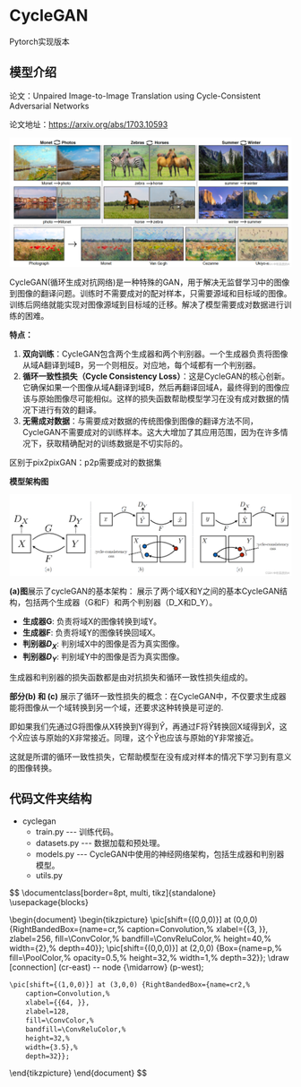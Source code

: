# CycleGAN
Pytorch实现版本

## 模型介绍
论文：Unpaired Image-to-Image Translation using Cycle-Consistent Adversarial Networks

论文地址：https://arxiv.org/abs/1703.10593

![img.png](assets/img.png)

CycleGAN(循环生成对抗网络)是一种特殊的GAN，用于解决无监督学习中的图像到图像的翻译问题。训练时不需要成对的配对样本，只需要源域和目标域的图像。训练后网络就能实现对图像源域到目标域的迁移。解决了模型需要成对数据进行训练的困难。

**特点：**

1. **双向训练**：CycleGAN包含两个生成器和两个判别器。一个生成器负责将图像从域A翻译到域B，另一个则相反。对应地，每个域都有一个判别器。
2. **循环一致性损失（Cycle Consistency Loss）**：这是CycleGAN的核心创新。它确保如果一个图像从域A翻译到域B，然后再翻译回域A，最终得到的图像应该与原始图像尽可能相似。这样的损失函数帮助模型学习在没有成对数据的情况下进行有效的翻译。
3. **无需成对数据**：与需要成对数据的传统图像到图像的翻译方法不同，CycleGAN不需要成对的训练样本。这大大增加了其应用范围，因为在许多情况下，获取精确配对的训练数据是不切实际的。

区别于pix2pixGAN：p2p需要成对的数据集

**模型架构图**

![img](assets/68873220482849de9624f9deb6a9b80b.png)

**(a)图**展示了cycleGAN的基本架构： 展示了两个域X和Y之间的基本CycleGAN结构，包括两个生成器（G和F）和两个判别器（D_X和D_Y）。

- **生成器G**: 负责将域X的图像转换到域Y。
- **生成器F**: 负责将域Y的图像转换回域X。
- **判别器$D_X$**: 判别域X中的图像是否为真实图像。
- **判别器$D_Y$**: 判别域Y中的图像是否为真实图像。

生成器和判别器的损失函数都是由对抗损失和循环一致性损失组成的。

**部分(b) 和 (c)** 展示了循环一致性损失的概念：在CycleGAN中，不仅要求生成器能将图像从一个域转换到另一个域，还要求这种转换是可逆的. 

即如果我们先通过G将图像从X转换到Y得到$\hat{Y}$，再通过F将$\hat{Y}$转换回X域得到$\hat{X}$，这个$\hat{X}$应该与原始的X非常接近。同理，这个$\hat{Y}$也应该与原始的Y非常接近。

这就是所谓的循环一致性损失，它帮助模型在没有成对样本的情况下学习到有意义的图像转换。

## 代码文件夹结构

* cyclegan
    * train.py --- 训练代码。
    * datasets.py --- 数据加载和预处理。
    * models.py   --- CycleGAN中使用的神经网络架构，包括生成器和判别器模型。
    * utils.py


$$
\documentclass[border=8pt, multi, tikz]{standalone} 
\usepackage{blocks}

\begin{document}
\begin{tikzpicture}
    \pic[shift={(0,0,0)}] at (0,0,0) {RightBandedBox={name=cr,%
        caption=Convolution,%
        xlabel={{3, }},
        zlabel=256,
        fill=\ConvColor,%
        bandfill=\ConvReluColor,%
        height=40,%
        width={2},%
        depth=40}};
    \pic[shift={(0,0,0)}] at (2,0,0) {Box={name=p,%
        fill=\PoolColor,%
        opacity=0.5,%
        height=32,%
        width=1,%
        depth=32}};
    \draw [connection]  (cr-east)    -- node {\midarrow} (p-west);

    \pic[shift={(1,0,0)}] at (3,0,0) {RightBandedBox={name=cr2,%
        caption=Convolution,%
        xlabel={{64, }},
        zlabel=128,
        fill=\ConvColor,%
        bandfill=\ConvReluColor,%
        height=32,%
        width={3.5},%
        depth=32}};
\end{tikzpicture}
\end{document}
$$
